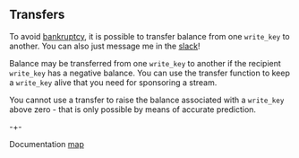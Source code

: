 ## Transfers

To avoid [bankruptcy](https://microprediction.github.io/microprediction/bankruptcy.html), 
it is possible to transfer balance from one `write_key` to another. You can also just message
me in the [slack](https://microprediction.github.io/microprediction/slack.html)! 

Balance may be transferred from one `write_key` to another if the recipient `write_key` has a negative balance. You can use the transfer function to keep
a `write_key` alive that you need for sponsoring a stream. 

You cannot use a transfer to 
raise the balance associated with a `write_key` above zero - that is only possible by means of accurate prediction. 

-+- 

Documentation [map](https://microprediction.github.io/microprediction/map.html)

